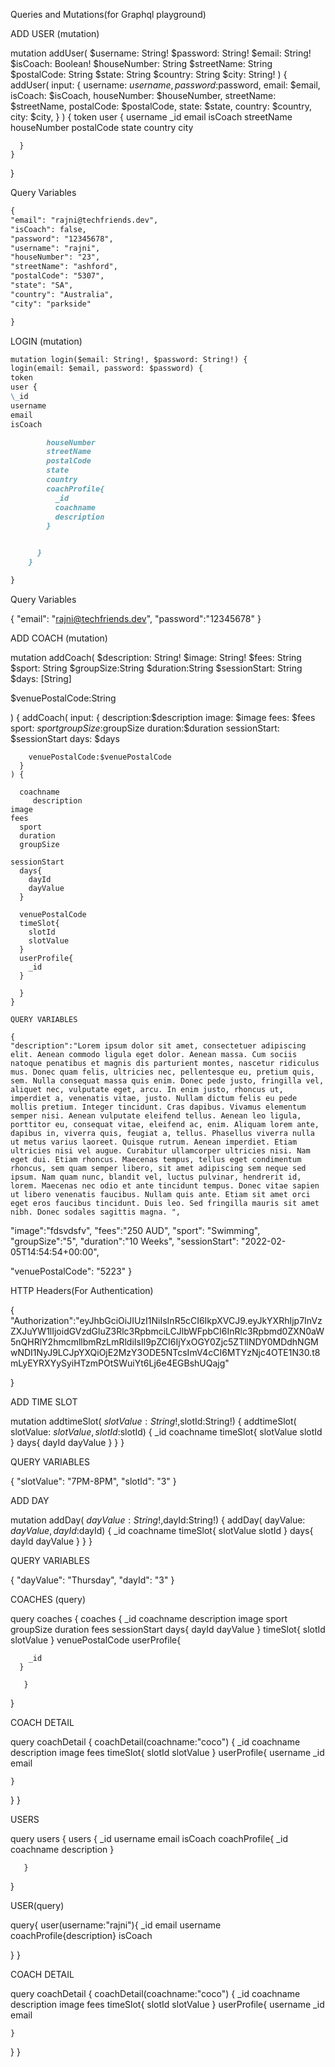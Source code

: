 Queries and Mutations(for Graphql playground)

ADD USER (mutation)

mutation addUser(
$username: String!
    $password: String!
    $email: String!
    $isCoach: Boolean!
    $houseNumber: String
    $streetName: String
    $postalCode: String
  	$state: String
    $country: String
    $city: String!
  ) {
    addUser(
      input:
      {
      username: $username,
      password:$password,
email: $email,
isCoach: $isCoach,
houseNumber: $houseNumber,
streetName: $streetName,
postalCode: $postalCode,
state: $state,
country: $country,
city: $city,
}
) {
token
user {
username
\_id
email
isCoach
streetName
houseNumber
postalCode
state
country
city

      }
    }

}

Query Variables

```md
{
"email": "rajni@techfriends.dev",
"isCoach": false,
"password": "12345678",
"username": "rajni",
"houseNumber": "23",
"streetName": "ashford",
"postalCode": "5307",
"state": "SA",
"country": "Australia",
"city": "parkside"

}
```

LOGIN (mutation)

```md
mutation login($email: String!, $password: String!) {
login(email: $email, password: $password) {
token
user {
\_id
username
email
isCoach

        houseNumber
        streetName
        postalCode
        state
        country
        coachProfile{
          _id
          coachname
          description
        }


      }
    }

}
```

Query Variables

{
"email": "rajni@techfriends.dev",
"password":"12345678"
}

ADD COACH (mutation)

mutation addCoach(
$description: String!
$image: String!
$fees: String
$sport: String
$groupSize:String
$duration:String
$sessionStart: String
$days: [String]

$venuePostalCode:String
  	
  ) {
    addCoach(
      input:
      {
       description:$description
image: $image
    fees: $fees
        sport: $sport
    groupSize:$groupSize
duration:$duration
sessionStart: $sessionStart
days: $days

        venuePostalCode:$venuePostalCode
      }
    ) {

      coachname
         description
    image
    fees
      sport
      duration
      groupSize

    sessionStart
      days{
        dayId
        dayValue
      }

      venuePostalCode
      timeSlot{
        slotId
        slotValue
      }
      userProfile{
        _id
      }

      }
    }

    QUERY VARIABLES

    {
    "description":"Lorem ipsum dolor sit amet, consectetuer adipiscing elit. Aenean commodo ligula eget dolor. Aenean massa. Cum sociis natoque penatibus et magnis dis parturient montes, nascetur ridiculus mus. Donec quam felis, ultricies nec, pellentesque eu, pretium quis, sem. Nulla consequat massa quis enim. Donec pede justo, fringilla vel, aliquet nec, vulputate eget, arcu. In enim justo, rhoncus ut, imperdiet a, venenatis vitae, justo. Nullam dictum felis eu pede mollis pretium. Integer tincidunt. Cras dapibus. Vivamus elementum semper nisi. Aenean vulputate eleifend tellus. Aenean leo ligula, porttitor eu, consequat vitae, eleifend ac, enim. Aliquam lorem ante, dapibus in, viverra quis, feugiat a, tellus. Phasellus viverra nulla ut metus varius laoreet. Quisque rutrum. Aenean imperdiet. Etiam ultricies nisi vel augue. Curabitur ullamcorper ultricies nisi. Nam eget dui. Etiam rhoncus. Maecenas tempus, tellus eget condimentum rhoncus, sem quam semper libero, sit amet adipiscing sem neque sed ipsum. Nam quam nunc, blandit vel, luctus pulvinar, hendrerit id, lorem. Maecenas nec odio et ante tincidunt tempus. Donec vitae sapien ut libero venenatis faucibus. Nullam quis ante. Etiam sit amet orci eget eros faucibus tincidunt. Duis leo. Sed fringilla mauris sit amet nibh. Donec sodales sagittis magna. ",

"image":"fdsvdsfv",
"fees":"250 AUD",
"sport": "Swimming",
"groupSize":"5",
"duration":"10 Weeks",
"sessionStart": "2022-02-05T14:54:54+00:00",

"venuePostalCode": "5223"
}

HTTP Headers(For Authentication)

{
"Authorization":"eyJhbGciOiJIUzI1NiIsInR5cCI6IkpXVCJ9.eyJkYXRhIjp7InVzZXJuYW1lIjoidGVzdGluZ3Rlc3RpbmciLCJlbWFpbCI6InRlc3Rpbmd0ZXN0aW5nQHRlY2hmcmllbmRzLmRldiIsIl9pZCI6IjYxOGY0Zjc5ZTllNDY0MDdhNGMwNDI1NyJ9LCJpYXQiOjE2MzY3ODE5NTcsImV4cCI6MTYzNjc4OTE1N30.t8mLyEYRXYySyiHTzmPOtSWuiYt6Lj6e4EGBshUQajg"

}

ADD TIME SLOT

mutation addtimeSlot( $slotValue: String!,$slotId:String!) {
addtimeSlot( slotValue: $slotValue,slotId:$slotId) {
\_id
coachname
timeSlot{
slotValue
slotId
}
days{
dayId
dayValue
}
}
}

QUERY VARIABLES

{
"slotValue": "7PM-8PM",
"slotId": "3"
}

ADD DAY

mutation addDay( $dayValue: String!,$dayId:String!) {
addDay( dayValue: $dayValue,dayId:$dayId) {
\_id
coachname
timeSlot{
slotValue
slotId
}
days{
dayId
dayValue
}
}
}

QUERY VARIABLES

{
"dayValue": "Thursday",
"dayId": "3"
}

COACHES (query)

query coaches {
coaches {
\_id
coachname
description
image
sport
groupSize
duration
fees
sessionStart
days{
dayId
dayValue
}
timeSlot{
slotId
slotValue
}
venuePostalCode
userProfile{

        _id
      }

       }

}

COACH DETAIL

query coachDetail {
coachDetail(coachname:"coco") {
\_id
coachname
description
image
fees
timeSlot{
slotId
slotValue
}
userProfile{
username
\_id
email

    }

}
}

USERS

query users {
users {
\_id
username
email
isCoach
coachProfile{
\_id
coachname
description
}

       }

}

USER(query)

query{
user(username:"rajni"){
\_id
email
username
coachProfile{description}
isCoach

}
}

COACH DETAIL

query coachDetail {
coachDetail(coachname:"coco") {
\_id
coachname
description
image
fees
timeSlot{
slotId
slotValue
}
userProfile{
username
\_id
email

    }

}
}
